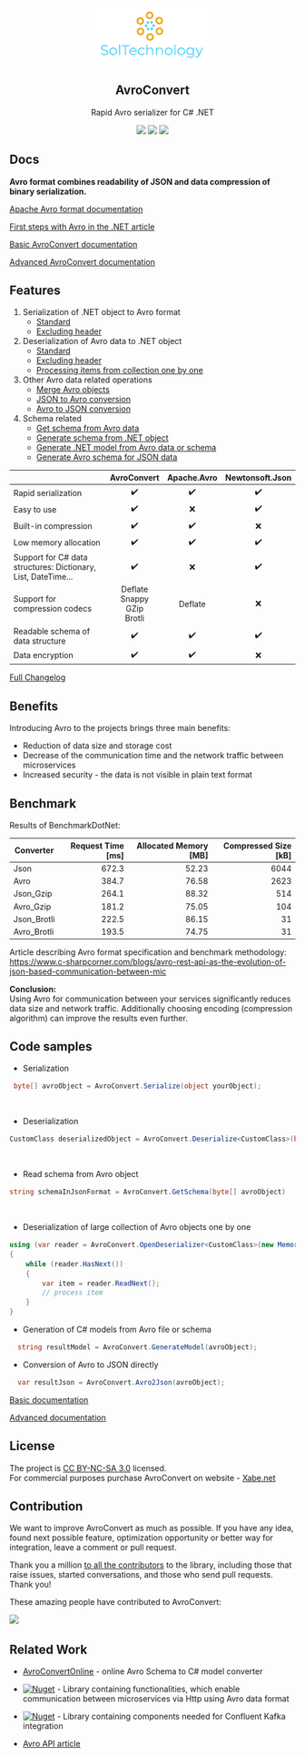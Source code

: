 ﻿
<p align="center">
    <img alt="SolTechnology-logo" src="./docs/logo.png" width="200">
</p>

<h2 align="center">
  AvroConvert
</h2>

<p align="center">
 <a> Rapid Avro serializer for C# .NET </a>
</p>

<p align="center">
 <a href="https://www.nuget.org/packages/AvroConvert"><img src="https://img.shields.io/badge/Nuget-v3.4.10-blue?logo=nuget"></a>
 <a href="https://adrianstrugala.github.io/AvroConvert/"><img src="https://img.shields.io/badge/Downloads-899k-blue?logo=github"></a>
 <a href="https://github.com/AdrianStrugala/AvroConvert/actions/workflows/build&test.yml"><img src="https://github.com/AdrianStrugala/AvroConvert/actions/workflows/build&test.yml/badge.svg"></a>

</p>

## Docs

**Avro format combines readability of JSON and data compression of binary serialization.**

[Apache Avro format documentation](http://avro.apache.org/)

[First steps with Avro in the .NET article](https://www.c-sharpcorner.com/article/how-to-work-with-avro-data-type-in-net-environment/)

[Basic AvroConvert documentation](https://github.com/AdrianStrugala/AvroConvert/blob/master/docs/Documentation.md)

[Advanced AvroConvert documentation](https://github.com/AdrianStrugala/AvroConvert/blob/master/docs/Documentation.md)


## Features


1. Serialization of .NET object to Avro format 
   - [Standard](https://github.com/AdrianStrugala/AvroConvert/blob/refactore-readme/src/AvroConvert/AvroConvert.Serialize.cs)
   - [Excluding header](https://github.com/AdrianStrugala/AvroConvert/blob/refactore-readme/src/AvroConvert/AvroConvert.SerializeHeadless.cs)
2. Deserialization of Avro data to .NET object 
   - [Standard](https://github.com/AdrianStrugala/AvroConvert/blob/refactore-readme/src/AvroConvert/AvroConvert.Deserialize.cs)
   - [Excluding header](https://github.com/AdrianStrugala/AvroConvert/blob/refactore-readme/src/AvroConvert/AvroConvert.DeserializeHeadless.cs)
   - [Processing items from collection one by one](https://github.com/AdrianStrugala/AvroConvert/blob/refactore-readme/src/AvroConvert/AvroConvert.DeserializeByLine.cs)
3. Other Avro data related operations
   - [Merge Avro objects](https://github.com/AdrianStrugala/AvroConvert/blob/refactore-readme/src/AvroConvert/AvroConvert.Merge.cs)
   - [JSON to Avro conversion](https://github.com/AdrianStrugala/AvroConvert/blob/refactore-readme/src/AvroConvert/AvroConvert.Json2Avro.cs)
   - [Avro to JSON conversion](https://github.com/AdrianStrugala/AvroConvert/blob/refactore-readme/src/AvroConvert/AvroConvert.Avro2Json.cs)
4. Schema related
   - [Get schema from Avro data](https://github.com/AdrianStrugala/AvroConvert/blob/refactore-readme/src/AvroConvert/AvroConvert.GetSchema.cs)
   - [Generate schema from .NET object](https://github.com/AdrianStrugala/AvroConvert/blob/refactore-readme/src/AvroConvert/AvroConvert.GenerateSchema.cs)
   - [Generate .NET model from Avro data or schema](https://github.com/AdrianStrugala/AvroConvert/blob/refactore-readme/src/AvroConvert/AvroConvert.GenerateModel.cs)
   - [Generate Avro schema for JSON data](https://github.com/AdrianStrugala/AvroConvert/blob/refactore-readme/src/AvroConvert/SchemaConvert.GenerateFromJson.cs)


|                                                               | AvroConvert                                | Apache.Avro | Newtonsoft.Json |
|---------------------------------------------------------------|:------------------------------------------:|:-----------:|:---------------:|
| Rapid serialization                                            |                      ✔️                     |      ✔️      |        ✔️        |
| Easy to use                                                   |                      ✔️                     |      ❌      |        ✔️        |
| Built-in compression                                          |                      ✔️                     |      ✔️      |        ❌        |
| Low memory allocation                                         |                      ✔️                     |      ✔️      |        ✔️        |
| Support for C# data structures: Dictionary, List, DateTime... |                      ✔️                     |      ❌      |        ✔️        |
| Support for compression codecs                                | Deflate<br/>  Snappy<br/> GZip<br/> Brotli |   Deflate   |        ❌        |
| Readable schema of data structure                                      |                      ✔️                     |      ✔️      |        ✔️        |
| Data encryption                                       |                      ✔️                     |      ✔️      |        ❌        |

[Full Changelog](https://github.com/AdrianStrugala/AvroConvert/blob/master/docs/CHANGELOG.md)


## Benefits

Introducing Avro to the projects brings three main benefits:
* Reduction of data size and storage cost
* Decrease of the communication time and the network traffic between microservices
* Increased security - the data is not visible in plain text format



## Benchmark

Results of BenchmarkDotNet:

|Converter     | Request Time [ms] | Allocated Memory [MB] | Compressed Size [kB] |
|------------- |------------------:|----------------------:|---------------------:|
| Json         |       672.3       |          52.23        |         6044         |
| Avro         |       384.7       |          76.58        |         2623         |
| Json_Gzip    |       264.1       |          88.32        |          514         |
| Avro_Gzip    |       181.2       |          75.05        |          104         |
| Json_Brotli  |       222.5       |          86.15        |           31         |
| Avro_Brotli  |       193.5       |          74.75        |           31         |


Article describing Avro format specification and benchmark methodology: https://www.c-sharpcorner.com/blogs/avro-rest-api-as-the-evolution-of-json-based-communication-between-mic

**Conclusion:** <br>
Using Avro for communication between your services significantly reduces data size and network traffic. Additionally choosing encoding (compression algorithm) can improve the results even further.


## Code samples

* Serialization
```csharp
 byte[] avroObject = AvroConvert.Serialize(object yourObject);
```
<br/>

* Deserialization
```csharp
CustomClass deserializedObject = AvroConvert.Deserialize<CustomClass>(byte[] avroObject);
```
<br/>

* Read schema from Avro object

```csharp
string schemaInJsonFormat = AvroConvert.GetSchema(byte[] avroObject)
```
<br/>

* Deserialization of large collection of Avro objects one by one

```csharp
using (var reader = AvroConvert.OpenDeserializer<CustomClass>(new MemoryStream(avroObject)))
{
    while (reader.HasNext())
    {
        var item = reader.ReadNext();
        // process item
    }
}
```

* Generation of C# models from Avro file or schema

```csharp
  string resultModel = AvroConvert.GenerateModel(avroObject);
```

* Conversion of Avro to JSON directly

```csharp
  var resultJson = AvroConvert.Avro2Json(avroObject);
```


[Basic documentation](https://github.com/AdrianStrugala/AvroConvert/blob/master/docs/Documentation.md)

[Advanced documentation](https://github.com/AdrianStrugala/AvroConvert/blob/master/docs/Documentation.md)




## License  

The project is [CC BY-NC-SA 3.0](https://creativecommons.org/licenses/by-nc-sa/3.0/) licensed.
\
For commercial purposes purchase AvroConvert on website - [Xabe.net](https://xabe.net/product/avroconvert/)


## Contribution

We want to improve AvroConvert as much as possible. If you have any idea, found next possible feature, optimization opportunity or better way for integration, leave a comment or pull request.


Thank you a million [to all the contributors](https://github.com/AdrianStrugala/AvroConvert/graphs/contributors) to the library, including those that raise issues, started conversations, and those who send pull requests. Thank you!

These amazing people have contributed to AvroConvert:

<a href="https://github.com/AdrianStrugala/AvroConvert/graphs/contributors">
  <img src="https://contrib.rocks/image?repo=AdrianStrugala/AvroConvert" />
</a>



## Related Work  

- [AvroConvertOnline](https://adrianstrugala.github.io/AvroConvert/) - online Avro Schema to C# model converter

- [![Nuget](https://img.shields.io/badge/Soltechnology.Avro.Http-v3.0.0-blue?logo=nuget)](https://www.nuget.org/packages/SolTechnology.Avro.Http/) - Library containing functionalities, which enable communication between microservices via Http using Avro data format

- [![Nuget](https://img.shields.io/badge/Soltechnology.Avro.Kafka-v3.0.0-blue?logo=nuget)](https://www.nuget.org/packages/SolTechnology.Avro.Kafka/) - Library containing components needed for Confluent Kafka integration

- [Avro API article](https://www.c-sharpcorner.com/blogs/avro-rest-api-as-the-evolution-of-json-based-communication-between-mic) 
